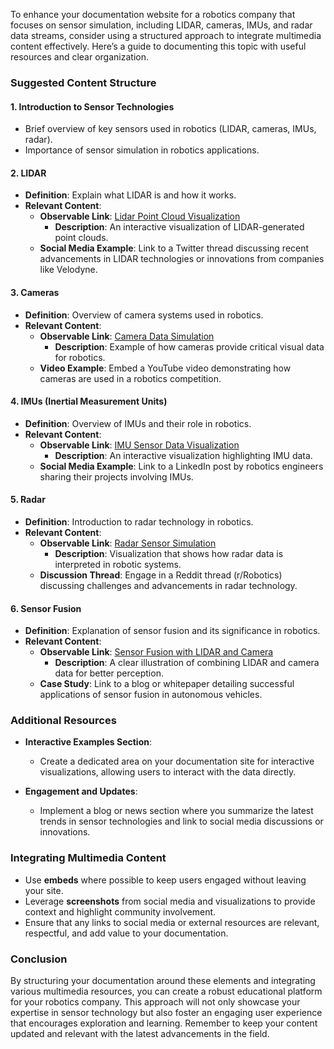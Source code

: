 To enhance your documentation website for a robotics company that focuses on sensor simulation, including LIDAR, cameras, IMUs, and radar data streams, consider using a structured approach to integrate multimedia content effectively. Here’s a guide to documenting this topic with useful resources and clear organization.

### Suggested Content Structure

#### 1. **Introduction to Sensor Technologies**
   - Brief overview of key sensors used in robotics (LIDAR, cameras, IMUs, radar).
   - Importance of sensor simulation in robotics applications.

#### 2. **LIDAR**
   - **Definition**: Explain what LIDAR is and how it works.
   - **Relevant Content**:
     - **Observable Link**: [Lidar Point Cloud Visualization](https://observablehq.com/@michadenheijer/lidar-point-cloud)
       - **Description**: An interactive visualization of LIDAR-generated point clouds.
     - **Social Media Example**: Link to a Twitter thread discussing recent advancements in LIDAR technologies or innovations from companies like Velodyne.

#### 3. **Cameras**
   - **Definition**: Overview of camera systems used in robotics.
   - **Relevant Content**:
     - **Observable Link**: [Camera Data Simulation](https://observablehq.com/@d3/camera-data-visualization)
       - **Description**: Example of how cameras provide critical visual data for robotics.
     - **Video Example**: Embed a YouTube video demonstrating how cameras are used in a robotics competition.

#### 4. **IMUs (Inertial Measurement Units)**
   - **Definition**: Overview of IMUs and their role in robotics.
   - **Relevant Content**:
     - **Observable Link**: [IMU Sensor Data Visualization](https://observablehq.com/@d3/imu-data)
       - **Description**: An interactive visualization highlighting IMU data.
     - **Social Media Example**: Link to a LinkedIn post by robotics engineers sharing their projects involving IMUs.

#### 5. **Radar**
   - **Definition**: Introduction to radar technology in robotics.
   - **Relevant Content**:
     - **Observable Link**: [Radar Sensor Simulation](https://observablehq.com/@d3/radar-chart)
       - **Description**: Visualization that shows how radar data is interpreted in robotic systems.
     - **Discussion Thread**: Engage in a Reddit thread (r/Robotics) discussing challenges and advancements in radar technology.

#### 6. **Sensor Fusion**
   - **Definition**: Explanation of sensor fusion and its significance in robotics.
   - **Relevant Content**:
     - **Observable Link**: [Sensor Fusion with LIDAR and Camera](https://observablehq.com/@mbostock/sensor-fusion)
       - **Description**: A clear illustration of combining LIDAR and camera data for better perception.
     - **Case Study**: Link to a blog or whitepaper detailing successful applications of sensor fusion in autonomous vehicles.

### Additional Resources

- **Interactive Examples Section**:
  - Create a dedicated area on your documentation site for interactive visualizations, allowing users to interact with the data directly.

- **Engagement and Updates**:
  - Implement a blog or news section where you summarize the latest trends in sensor technologies and link to social media discussions or innovations.

### Integrating Multimedia Content

- Use **embeds** where possible to keep users engaged without leaving your site.
- Leverage **screenshots** from social media and visualizations to provide context and highlight community involvement.
- Ensure that any links to social media or external resources are relevant, respectful, and add value to your documentation.

### Conclusion

By structuring your documentation around these elements and integrating various multimedia resources, you can create a robust educational platform for your robotics company. This approach will not only showcase your expertise in sensor technology but also foster an engaging user experience that encourages exploration and learning. Remember to keep your content updated and relevant with the latest advancements in the field.